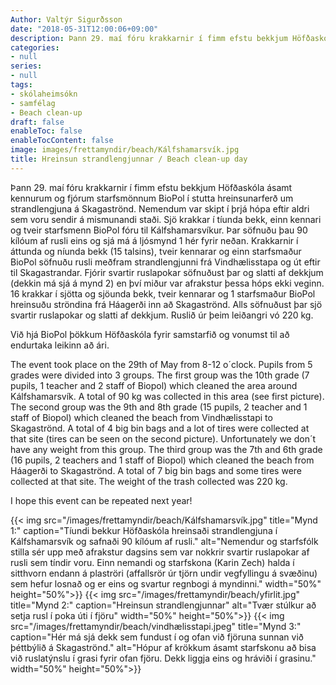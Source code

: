 ```yaml
---
Author: Valtýr Sigurðsson
date: "2018-05-31T12:00:06+09:00"
description: Þann 29. maí fóru krakkarnir í fimm efstu bekkjum Höfðaskóla ásamt kennurum og fjórum starfsmönnum BioPol í stutta hreinsunarferð um strandlengjuna á Skagaströnd. Nemendum var skipt í þrjá hópa...
categories:
- null
series:
- null
tags:
- skólaheimsókn
- samfélag
- Beach clean-up
draft: false
enableToc: false
enableTocContent: false
image: images/frettamyndir/beach/Kálfshamarsvík.jpg
title: Hreinsun strandlengjunnar / Beach clean-up day
---
```


Þann 29. maí fóru krakkarnir í fimm efstu bekkjum Höfðaskóla ásamt kennurum og fjórum starfsmönnum BioPol í stutta hreinsunarferð um strandlengjuna á Skagaströnd. Nemendum var skipt í þrjá hópa eftir aldri sem voru sendir á mismunandi staði.
Sjö krakkar í tíunda bekk, einn kennari og tveir starfsmenn BioPol fóru til Kálfshamarsvíkur. Þar söfnuðu þau 90 kílóum af rusli eins og sjá má á ljósmynd 1 hér fyrir neðan.
Krakkarnir í áttunda og níunda bekk (15 talsins), tveir kennarar og einn starfsmaður BioPol söfnuðu rusli meðfram strandlengjunni frá Vindhælisstapa og út eftir til Skagastrandar. Fjórir svartir ruslapokar söfnuðust þar og slatti af dekkjum (dekkin má sjá á mynd 2) en því miður var afrakstur þessa hóps ekki veginn.
16 krakkar í sjötta og sjöunda bekk, tveir kennarar og 1 starfsmaður BioPol hreinsuðu ströndina frá Háagerði inn að Skagaströnd. Alls söfnuðust þar sjö svartir ruslapokar og slatti af dekkjum. Ruslið úr þeim leiðangri vó 220 kg.
 
Við hjá BioPol þökkum Höfðaskóla fyrir samstarfið og vonumst til að endurtaka leikinn að ári.
 
The event took place on the 29th of May from 8-12 o´clock. Pupils from 5 grades were divided into 3 groups.
The first group was the 10th grade (7 pupils, 1 teacher and 2 staff of Biopol) which cleaned the area around Kálfshamarsvík. A total of 90 kg was collected in this area (see first picture).
The second group was the 9th and 8th grade (15 pupils, 2 teacher and 1 staff of Biopol) which cleaned the beach from Vindhælisstapi to Skagaströnd. A total of 4 big bin bags and a lot of tires were collected at that site (tires can be seen on the second picture). Unfortunately we don´t have any weight from this group.
The third group was the 7th and 6th grade (16 pupils, 2 teachers and 1 staff of Biopol) which cleaned the beach from Háagerði to Skagaströnd. A total of 7 big bin bags and some tires were collected at that site. The weight of the trash collected was 220 kg.
 
I hope this event can be repeated next year!

{{< img src="/images/frettamyndir/beach/Kálfshamarsvík.jpg" title="Mynd 1:" caption="Tíundi bekkur Höfðaskóla hreinsaði strandlengjuna í Kálfshamarsvík og safnaði 90 kílóum af rusli." alt="Nemendur og starfsfólk stilla sér upp með afrakstur dagsins sem var nokkrir svartir ruslapokar af rusli sem tíndir voru. Einn nemandi og starfskona (Karin Zech) halda í sitthvorn endann á plaströri (affallsrör úr tjörn undir vegfyllingu á svæðinu) sem hefur losnað og er eins og svartur regnbogi á myndinni." width="50%" height="50%">}}
{{< img src="/images/frettamyndir/beach/yfirlit.jpg" title="Mynd 2:" caption="Hreinsun strandlengjunnar" alt="Tvær stúlkur að setja rusl í poka úti í fjöru" width="50%" height="50%">}}
{{< img src="/images/frettamyndir/beach/vindhælisstapi.jpeg" title="Mynd 3:" caption="Hér má sjá dekk sem fundust í og ofan við fjöruna sunnan við þéttbýlið á Skagaströnd." alt="Hópur af krökkum ásamt starfskonu að bisa við ruslatýnslu í grasi fyrir ofan fjöru. Dekk liggja eins og hráviði í grasinu." width="50%" height="50%">}}
